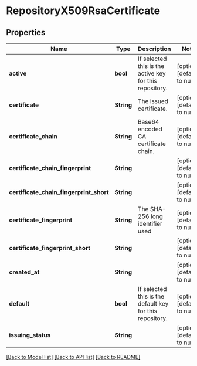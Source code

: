 # RepositoryX509RsaCertificate

## Properties
Name | Type | Description | Notes
------------ | ------------- | ------------- | -------------
**active** | **bool** | If selected this is the active key for this repository. | [optional] [default to null]
**certificate** | **String** | The issued certificate. | [optional] [default to null]
**certificate_chain** | **String** | Base64 encoded CA certificate chain. | [optional] [default to null]
**certificate_chain_fingerprint** | **String** |  | [optional] [default to null]
**certificate_chain_fingerprint_short** | **String** |  | [optional] [default to null]
**certificate_fingerprint** | **String** | The SHA-256 long identifier used | [optional] [default to null]
**certificate_fingerprint_short** | **String** |  | [optional] [default to null]
**created_at** | **String** |  | [optional] [default to null]
**default** | **bool** | If selected this is the default key for this repository. | [optional] [default to null]
**issuing_status** | **String** |  | [optional] [default to null]

[[Back to Model list]](../README.md#documentation-for-models) [[Back to API list]](../README.md#documentation-for-api-endpoints) [[Back to README]](../README.md)


